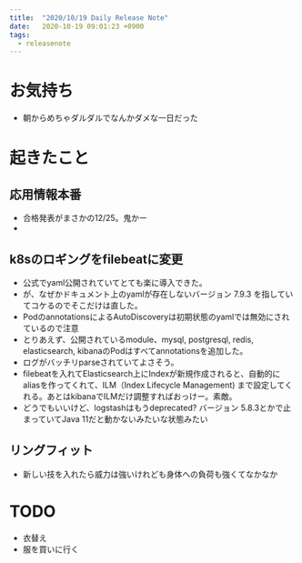 ```yaml
---
title:  "2020/10/19 Daily Release Note"
date:   2020-10-19 09:01:23 +0900
tags:
  - releasenote
---
```


# お気持ち

* 朝からめちゃダルダルでなんかダメな一日だった

# 起きたこと

## 応用情報本番

* 合格発表がまさかの12/25。鬼かー
* 

## k8sのロギングをfilebeatに変更

* 公式でyaml公開されていてとても楽に導入できた。
* が、なぜかドキュメント上のyamlが存在しないバージョン 7.9.3 を指していてコケるのでそこだけは直した。
* PodのannotationsによるAutoDiscoveryは初期状態のyamlでは無効にされているので注意
* とりあえず、公開されているmodule、mysql, postgresql, redis, elasticsearch, kibanaのPodはすべてannotationsを追加した。
* ログがバッチリparseされていてよさそう。
* filebeatを入れてElasticsearch上にIndexが新規作成されると、自動的にaliasを作ってくれて、ILM（Index Lifecycle Management) まで設定してくれる。あとはkibanaでILMだけ調整すればおっけー。素敵。
* どうでもいいけど、logstashはもうdeprecated? バージョン 5.8.3とかで止まっていてJava 11だと動かないみたいな状態みたい

## リングフィット

* 新しい技を入れたら威力は強いけれども身体への負荷も強くてなかなか

# TODO 

* 衣替え
* 服を買いに行く
